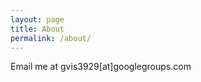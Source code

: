 ```yaml
---
layout: page
title: About
permalink: /about/
---
```


Email me at &#x67;&#x76;&#x69;&#x73;&#x33;&#x39;&#x32;&#x39;&#x5b;&#x61;&#x74;&#x5d;&#x67;&#x6f;&#x6f;&#x67;&#x6c;&#x65;&#x67;&#x72;&#x6f;&#x75;&#x70;&#x73;&#x2e;&#x63;&#x6f;&#x6d; 
